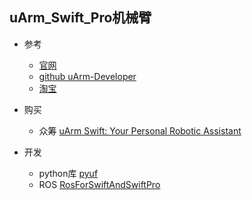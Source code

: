 ## uArm_Swift_Pro机械臂
- 参考
    - [官网](http://www.ufactory.cc/#/cn/)
    - [github uArm-Developer](https://github.com/uArm-Developer)
    - [淘宝](https://shop346325081.taobao.com/)

- 购买
    - 众筹 [uArm Swift: Your Personal Robotic Assistant](https://www.indiegogo.com/projects/uarm-swift-your-personal-robotic-assistant-education-gadgets--2)
    
- 开发
    - python库 [pyuf](https://github.com/uArm-Developer/pyuf)
    - ROS [RosForSwiftAndSwiftPro](https://github.com/uArm-Developer/RosForSwiftAndSwiftPro)